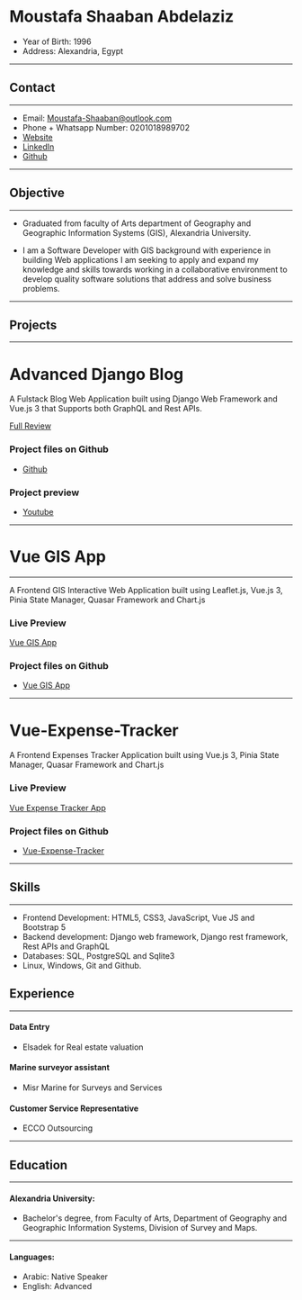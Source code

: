 # Moustafa Shaaban Abdelaziz

* Year of Birth: 1996
* Address: Alexandria, Egypt
-----------------------------------------------------------------
## Contact
---------
* Email: Moustafa-Shaaban@outlook.com       
* Phone + Whatsapp Number: 0201018989702
* [Website](https://moustafa-shaaban.github.io/)
* [LinkedIn](https://www.linkedin.com/in/moustafa-shaaban)
* [Github](https://www.github.com/moustafa-shaaban)

-----------------------------------------------------------------

## Objective
---------
* Graduated from faculty of Arts department of Geography and Geographic Information Systems (GIS), Alexandria
University.

* I am a Software Developer with GIS background with experience in building Web applications I am seeking to apply and expand my knowledge and skills towards working in a collaborative environment to develop quality software solutions that address and solve business problems.

-----------------------------------------------------------------

## Projects
-----------
# Advanced Django Blog
A Fulstack Blog Web Application built using Django Web Framework and Vue.js 3 that Supports both GraphQL and Rest APIs.

[Full Review](https://moustafa-shaaban.github.io/project-reviews/django/Django-Blog/Django-Blog/)

### Project files on Github
* [Github](https://github.com/Moustafa-Shaaban/Advanced_Django_Blog)

### Project preview
* [Youtube](https://www.youtube.com/watch?v=mxe6Ca5yLOo)
-------------------------------------

# Vue GIS App
------------------
A Frontend GIS Interactive Web Application built using Leaflet.js, Vue.js 3, Pinia State Manager, Quasar Framework and Chart.js
### Live Preview
[Vue GIS App](https://moustafa-shaaban.github.io/Vue-GIS/#/)
### Project files on Github
* [Vue GIS App](https://github.com/Moustafa-Shaaban/Vue-GIS)

--------------------------------------------------------

# Vue-Expense-Tracker
A Frontend Expenses Tracker Application built using Vue.js 3, Pinia State Manager, Quasar Framework and Chart.js

### Live Preview
[Vue Expense Tracker App](https://moustafa-shaaban.github.io/Vue-Expense-Tracker/)

### Project files on Github
* [Vue-Expense-Tracker](https://github.com/Moustafa-Shaaban/Vue-Expense-Tracker)

--------------------------------------------------------------
## Skills
---------
* Frontend Development: HTML5, CSS3, JavaScript, Vue JS and Bootstrap 5
* Backend development: Django web framework, Django rest framework, Rest APIs and GraphQL
* Databases: SQL, PostgreSQL and Sqlite3
* Linux, Windows, Git and Github.

## Experience
------------
#### Data Entry
  * Elsadek for Real estate valuation

#### Marine surveyor assistant
  * Misr Marine for Surveys and Services

#### Customer Service Representative
  * ECCO Outsourcing

------------
## Education
------------
#### Alexandria University:
* Bachelor's degree, from Faculty of Arts, Department of Geography and Geographic Information Systems, Division of Survey and Maps.

-----------------------------------------------------------------
#### Languages:

* Arabic: Native Speaker
* English: Advanced
